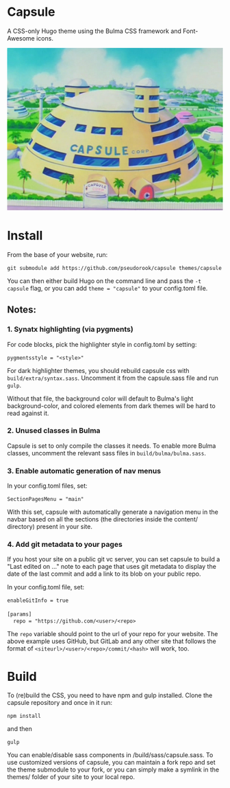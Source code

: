 # Capsule

A CSS-only Hugo theme using the Bulma CSS framework and Font-Awesome icons.

![Capsule Corp.](assets/capsule-corp.png)

# Install

From the base of your website, run: 

```
git submodule add https://github.com/pseudorook/capsule themes/capsule
```

You can then either build Hugo on the command line and pass the `-t capsule`
flag, or you can add `theme = "capsule"` to your config.toml file.


## Notes: 

### 1. Synatx highlighting (via pygments)

For code blocks, pick the highlighter style in config.toml by setting: 
```
pygmentsstyle = "<style>"
```

For dark highlighter themes, you should rebuild capsule css with
`build/extra/syntax.sass`. Uncomment it from the capsule.sass file and run
`gulp`.

Without that file, the background color will default to Bulma's light
background-color, and colored elements from dark themes will be hard to read
against it.


### 2. Unused classes in Bulma

Capsule is set to only compile the classes it needs. To enable more Bulma
classes, uncomment the relevant sass files in `build/bulma/bulma.sass`.


### 3. Enable automatic generation of nav menus

In your config.toml files, set:

```
SectionPagesMenu = "main"
```

With this set, capsule with automatically generate a navigation menu in the
navbar based on all the sections (the directories inside the content/
directory) present in your site.


### 4. Add git metadata to your pages

If you host your site on a public git vc server, you can set capsule to build a
"Last edited on ..." note to each page that uses git metadata to display the
date of the last commit and add a link to its blob on your public repo. 

In your config.toml file, set:
```
enableGitInfo = true

[params]
  repo = "https://github.com/<user>/<repo>

```

The `repo` variable should point to the url of your repo for your website. The
above example uses GitHub, but GitLab and any other site that follows the
format of `<siteurl>/<user>/<repo>/commit/<hash>` will work, too. 


# Build

To (re)build the CSS, you need to have npm and gulp installed. Clone the
capsule repository and once in it run:

```
npm install
```

and then

```
gulp
```

You can enable/disable sass components in /build/sass/capsule.sass. To use
customized versions of capsule, you can maintain a fork repo and set the theme
submodule to your fork, or you can simply make a symlink in the themes/ folder
of your site to your local repo.
